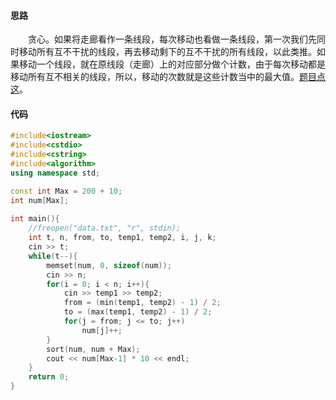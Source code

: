 
####  思路
&emsp;&emsp;贪心。如果将走廊看作一条线段，每次移动也看做一条线段，第一次我们先同时移动所有互不干扰的线段，再去移动剩下的互不干扰的所有线段，以此类推。如果移动一个线段，就在原线段（走廊）上的对应部分做个计数，由于每次移动都是移动所有互不相关的线段，所以，移动的次数就是这些计数当中的最大值。[题目点这](<http://acm.hdu.edu.cn/showproblem.php?pid=1050>)。

####  代码
``` cpp
#include<iostream>
#include<cstdio>
#include<cstring>
#include<algorithm>
using namespace std;

const int Max = 200 + 10;
int num[Max]; 
 
int main(){
	//freopen("data.txt", "r", stdin);
	int t, n, from, to, temp1, temp2, i, j, k;
	cin >> t;
	while(t--){
		memset(num, 0, sizeof(num));
		cin >> n;
		for(i = 0; i < n; i++){
			cin >> temp1 >> temp2;
			from = (min(temp1, temp2) - 1) / 2;
			to = (max(temp1, temp2) - 1) / 2;
			for(j = from; j <= to; j++)
				num[j]++;
		}
		sort(num, num + Max);
		cout << num[Max-1] * 10 << endl;
	}
	return 0;
}
```